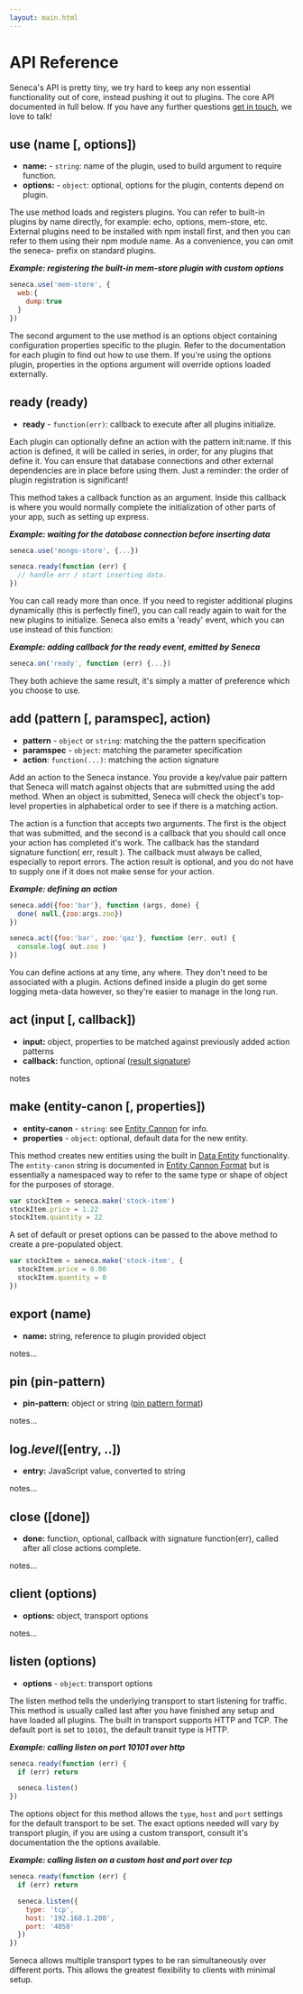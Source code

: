 ```yaml
---
layout: main.html
---
```


# API Reference
Seneca's API is pretty tiny, we try hard to keep any non essential functionality out of core, instead pushing it
out to plugins. The core API documented in full below. If you have any further questions [get in touch](), we
love to talk!

## use (name [, options])
- __name:__ - `string`: name of the plugin, used to build argument to require function.
- __options:__ - `object`: optional, options for the plugin, contents depend on plugin.

The use method loads and registers plugins. You can refer to built-in plugins by name directly, for example:
echo, options, mem-store, etc. External plugins need to be installed with npm install first, and then you can
refer to them using their npm module name. As a convenience, you can omit the seneca- prefix on standard plugins.

___Example: registering the built-in mem-store plugin with custom options___
``` js
seneca.use('mem-store', {
  web:{
    dump:true
  }
})
```

The second argument to the use method is an options object containing configuration properties specific to the plugin. Refer to the documentation for each plugin to find out how to use them. If you're using the options
plugin, properties in the options argument will override options loaded externally.

## ready (ready)
- __ready__ - `function(err)`: callback to execute after all plugins initialize.

Each plugin can optionally define an action with the pattern init:name. If this action is defined, it will be
called in series, in order, for any plugins that define it. You can ensure that database connections and other
external dependencies are in place before using them. Just a reminder: the order of plugin registration is
significant!

This method takes a callback function as an argument. Inside this callback is where you would normally complete
the initialization of other parts of your app, such as setting up express.

___Example: waiting for the database connection before inserting data___
``` js
seneca.use('mongo-store', {...})

seneca.ready(function (err) {
  // handle err / start inserting data.
})
```

You can call ready more than once. If you need to register additional plugins dynamically (this is perfectly
fine!), you can call ready again to wait for the new plugins to initialize. Seneca also emits a 'ready' event,
which you can use instead of this function:

___Example: adding callback for the ready event, emitted by Seneca___
``` js
seneca.on('ready', function (err) {...})
```

They both achieve the same result, it's simply a matter of preference which you choose to use.

## add (pattern [, paramspec], action)
- __pattern__ - `object` or `string`: matching the the pattern specification
- __paramspec__ - `object`: matching the parameter specification
- __action__: `function(...)`: matching the action signature

Add an action to the Seneca instance. You provide a key/value pair pattern that Seneca will match against objects
that are submitted using the add method. When an object is submitted, Seneca will check the object's top-level
properties in alphabetical order to see if there is a matching action.

The action is a function that accepts two arguments. The first is the object that was submitted, and the second
is a callback that you should call once your action has completed it's work. The callback has the standard
signature function( err, result ). The callback must always be called, especially to report errors. The action
result is optional, and you do not have to supply one if it does not make sense for your action.

___Example: defining an action___
``` js
seneca.add({foo:'bar'}, function (args, done) {
  done( null,{zoo:args.zoo})
})

seneca.act({foo:'bar', zoo:'qaz'}, function (err, out) {
  console.log( out.zoo )
})
```

You can define actions at any time, any where. They don't need to be associated with a plugin. Actions defined
inside a plugin do get some logging meta-data however, so they're easier to manage in the long run.

## act (input [, callback])
- __input:__ object, properties to be matched against previously added action patterns
- __callback:__ function, optional (<a href="desc-result-signature">result signature</a>)

notes

## make (entity-canon [, properties])
- __entity-canon__ - `string`: see [Entity Cannon](/entity-canon-format) for info.
- __properties__ - `object`: optional, default data for the new entity.

This method creates new entities using the built in [Data Entity]() functionality. The `entity-canon` string
is documented in [Entity Cannon Format]() but is essentially a namespaced way to refer to the same type or
shape of object for the purposes of storage.

```js
var stockItem = seneca.make('stock-item')
stockItem.price = 1.22
stockItem.quantity = 22
```

A set of default or preset options can be passed to the above method to create a pre-populated object.

```js
var stockItem = seneca.make('stock-item', {
  stockItem.price = 0.00  
  stockItem.quantity = 0
})

```

## export (name)
- __name:__ string, reference to plugin provided object

notes...

## pin (pin-pattern)
- __pin-pattern:__ object or string (<a href="desc-pin-pattern-format">pin pattern format</a>)

notes...

## log._level_([entry, ..])
- __entry:__ JavaScript value, converted to string

notes...

## close ([done])
- __done:__ function, optional, callback with signature function(err), called after all close actions complete.

notes...

## client (options)
- __options:__ object, transport options

notes...

## listen (options)
- __options__  - `object`: transport options

The listen method tells the underlying transport to start listening for traffic. This method is usually called last
after you have finished any setup and have loaded all plugins. The built in transport supports HTTP and TCP. The
default port is set to `10101`, the default transit type is HTTP.

___Example: calling listen on port 10101 over http___
```js
seneca.ready(function (err) {
  if (err) return

  seneca.listen()
})
```

The options object for this method allows the `type`, `host` and `port` settings for the default transport to be
set. The exact options needed will vary by transport plugin, if you are using a custom transport, consult it's
documentation the the options available.

___Example: calling listen on a custom host and port over tcp___
```js
seneca.ready(function (err) {
  if (err) return

  seneca.listen({
    type: 'tcp',
    host: '192.168.1.200',
    port: '4050'
  })
})
```

Seneca allows multiple transport types to be ran simultaneously over different ports. This allows the greatest
flexibility to clients with minimal setup.
